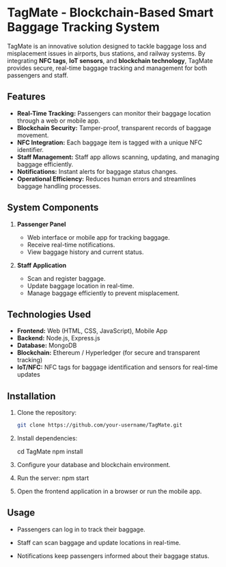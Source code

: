 # TagMate - Blockchain-Based Smart Baggage Tracking System

TagMate is an innovative solution designed to tackle baggage loss and misplacement issues in airports, bus stations, and railway systems. By integrating **NFC tags**, **IoT sensors**, and **blockchain technology**, TagMate provides secure, real-time baggage tracking and management for both passengers and staff.

## Features

- **Real-Time Tracking:** Passengers can monitor their baggage location through a web or mobile app.
- **Blockchain Security:** Tamper-proof, transparent records of baggage movement.
- **NFC Integration:** Each baggage item is tagged with a unique NFC identifier.
- **Staff Management:** Staff app allows scanning, updating, and managing baggage efficiently.
- **Notifications:** Instant alerts for baggage status changes.
- **Operational Efficiency:** Reduces human errors and streamlines baggage handling processes.

## System Components

1. **Passenger Panel**
   - Web interface or mobile app for tracking baggage.
   - Receive real-time notifications.
   - View baggage history and current status.

2. **Staff Application**
   - Scan and register baggage.
   - Update baggage location in real-time.
   - Manage baggage efficiently to prevent misplacement.

## Technologies Used

- **Frontend:** Web (HTML, CSS, JavaScript), Mobile App 
- **Backend:** Node.js, Express.js
- **Database:** MongoDB 
- **Blockchain:** Ethereum / Hyperledger (for secure and transparent tracking)
- **IoT/NFC:** NFC tags for baggage identification and sensors for real-time updates

## Installation

1. Clone the repository:
   ```bash
   git clone https://github.com/your-username/TagMate.git

2. Install dependencies:

    cd TagMate
    npm install


3. Configure your database and blockchain environment.

4. Run the server:
    npm start


5. Open the frontend application in a browser or run the mobile app.

## Usage

- Passengers can log in to track their baggage.

- Staff can scan baggage and update locations in real-time.

- Notifications keep passengers informed about their baggage status.

